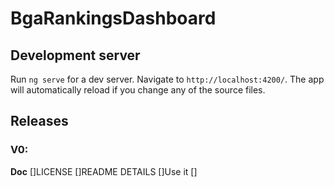 # BgaRankingsDashboard


## Development server

Run `ng serve` for a dev server. Navigate to `http://localhost:4200/`. The app will automatically reload if you change any of the source files.

## Releases
### V0:
**Doc**
[]LICENSE
[]README DETAILS
[]Use it
[]

